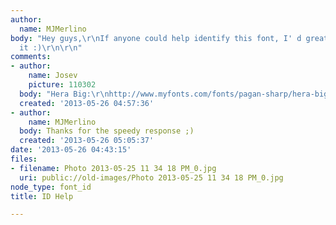```yaml
---
author:
  name: MJMerlino
body: "Hey guys,\r\nIf anyone could help identify this font, I' d greatly  appreciate
  it :)\r\n\r\n"
comments:
- author:
    name: Josev
    picture: 110302
  body: "Hera Big:\r\nhttp://www.myfonts.com/fonts/pagan-sharp/hera-big/\r\n"
  created: '2013-05-26 04:57:36'
- author:
    name: MJMerlino
  body: Thanks for the speedy response ;)
  created: '2013-05-26 05:05:37'
date: '2013-05-26 04:43:15'
files:
- filename: Photo 2013-05-25 11 34 18 PM_0.jpg
  uri: public://old-images/Photo 2013-05-25 11 34 18 PM_0.jpg
node_type: font_id
title: ID Help

---
```

